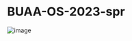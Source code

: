 # BUAA-OS-2023-spr
![image](https://github.com/striiike/BUAA-OS-2023-spr/assets/48015299/8198d8a5-f432-46c8-a132-581db45109d2)
